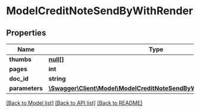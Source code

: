 # ModelCreditNoteSendByWithRender

## Properties
Name | Type | Description | Notes
------------ | ------------- | ------------- | -------------
**thumbs** | [**null[]**](.md) |  | [optional] 
**pages** | **int** |  | [optional] 
**doc_id** | **string** |  | [optional] 
**parameters** | [**\Swagger\Client\Model\ModelCreditNoteSendByWithRenderParameters[]**](ModelCreditNoteSendByWithRenderParameters.md) |  | [optional] 

[[Back to Model list]](../../README.md#documentation-for-models) [[Back to API list]](../../README.md#documentation-for-api-endpoints) [[Back to README]](../../README.md)

